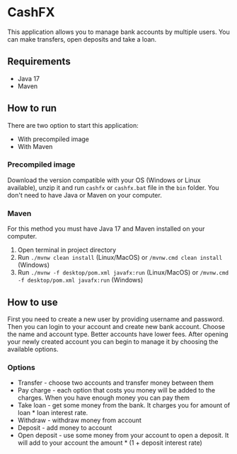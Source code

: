 # CashFX
This application allows you to manage bank accounts by multiple users. You can make transfers, open deposits and take a loan.

## Requirements
- Java 17
- Maven

## How to run
There are two option to start this application:
- With precompiled image
- With Maven

### Precompiled image
Download the version compatible with your OS (Windows or Linux available), unzip it and run `cashfx` or `cashfx.bat` file in the `bin` folder.
You don't need to have Java or Maven on your computer.

### Maven
For this method you must have Java 17 and Maven installed on your computer.
1. Open terminal in project directory
2. Run `./mvnw clean install` (Linux/MacOS) or `/mvnw.cmd clean install` (Windows)
3. Run `./mvnw -f desktop/pom.xml javafx:run` (Linux/MacOS) or `/mvnw.cmd -f desktop/pom.xml javafx:run` (Windows)

## How to use
First you need to create a new user by providing username and password. Then you can login to your account and create new bank account. Choose the name
and account type. Better accounts have lower fees. After opening your newly created account you can begin to manage it by choosing the available options.

### Options
- Transfer - choose two accounts and transfer money between them
- Pay charge - each option that costs you money will be added to the charges. When you have enough money you can pay them
- Take loan - get some money from the bank. It charges you for amount of loan * loan interest rate.
- Withdraw - withdraw money from account
- Deposit - add money to account
- Open deposit - use some money from your account to open a deposit. It will add to your account the amount * (1 + deposit interest rate)
